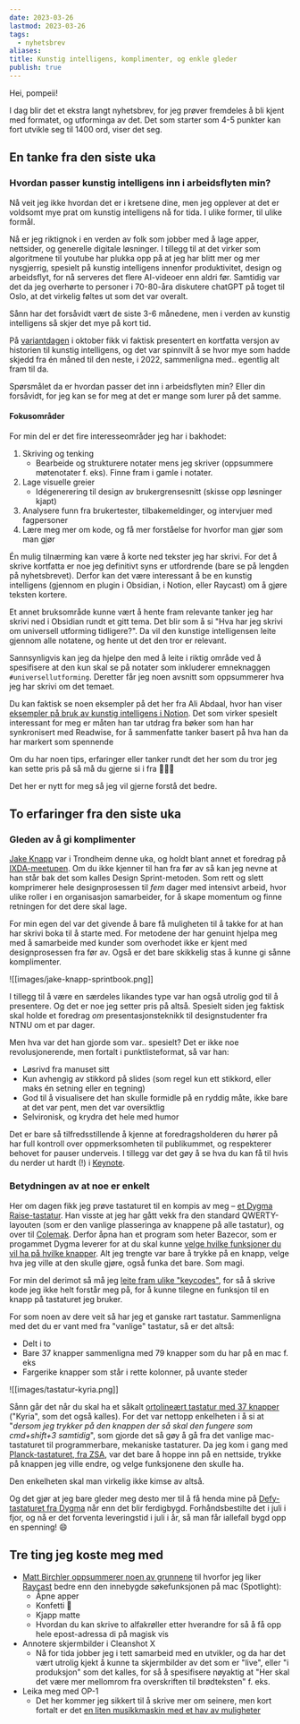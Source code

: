 ```yaml
---
date: 2023-03-26
lastmod: 2023-03-26
tags:
  - nyhetsbrev
aliases: 
title: Kunstig intelligens, komplimenter, og enkle gleder
publish: true
---
```

Hei, pompeii!

I dag blir det et ekstra langt nyhetsbrev, for jeg prøver fremdeles å bli kjent med formatet, og utforminga av det. Det som starter som 4-5 punkter kan fort utvikle seg til 1400 ord, viser det seg.

## En tanke fra den siste uka

### Hvordan passer kunstig intelligens inn i arbeidsflyten min?

Nå veit jeg ikke hvordan det er i kretsene dine, men jeg opplever at det er voldsomt mye prat om kunstig intelligens nå for tida. I ulike former, til ulike formål.

Nå er jeg riktignok i en verden av folk som jobber med å lage apper, nettsider, og generelle digitale løsninger. I tillegg til at det virker som algoritmene til youtube har plukka opp på at jeg har blitt mer og mer nysgjerrig, spesielt på kunstig intelligens innenfor produktivitet, design og arbeidsflyt, for nå serveres det flere AI-videoer enn aldri før. Samtidig var det da jeg overhørte to personer i 70-80-åra diskutere chatGPT på toget til Oslo, at det virkelig føltes ut som det var overalt.

Sånn har det forsåvidt vært de siste 3-6 månedene, men i verden av kunstig intelligens så skjer det mye på kort tid.

På [variantdagen](https://blog.variant.no/variantdag-trondheim-oktober-22-7da15694d1a9) i oktober fikk vi faktisk presentert en kortfatta versjon av historien til kunstig intelligens, og det var spinnvilt å se hvor mye som hadde skjedd fra én måned til den neste, i 2022, sammenligna med.. egentlig alt fram til da.

Spørsmålet da er hvordan passer det inn i arbeidsflyten min? Eller din forsåvidt, for jeg kan se for meg at det er mange som lurer på det samme.

#### Fokusområder

For min del er det fire interesseområder jeg har i bakhodet:

1. Skriving og tenking
    - Bearbeide og strukturere notater mens jeg skriver (oppsummere møtenotater f. eks). Finne fram i gamle i notater.
2. Lage visuelle greier
    - Idégenerering til design av brukergrensesnitt (skisse opp løsninger kjapt)
3. Analysere funn fra brukertester, tilbakemeldinger, og intervjuer med fagpersoner
4. Lære meg mer om kode, og få mer forståelse for hvorfor man gjør som man gjør

Én mulig tilnærming kan være å korte ned tekster jeg har skrivi. For det å skrive kortfatta er noe jeg definitivt syns er utfordrende (bare se på lengden på nyhetsbrevet). Derfor kan det være interessant å be en kunstig intelligens (gjennom en plugin i Obsidian, i Notion, eller Raycast) om å gjøre teksten kortere.

Et annet bruksområde kunne vært å hente fram relevante tanker jeg har skrivi ned i Obsidian rundt et gitt tema. Det blir som å si "Hva har jeg skrivi om universell utforming tidligere?". Da vil den kunstige intelligensen leite gjennom alle notatene, og hente ut det den tror er relevant.

Sannsynligvis kan jeg da hjelpe den med å leite i riktig område ved å spesifisere at den kun skal se på notater som inkluderer emneknaggen `#universellutforming`. Deretter får jeg noen avsnitt som oppsummerer hva jeg har skrivi om det temaet.

Du kan faktisk se noen eksempler på det her fra Ali Abdaal, hvor han viser [eksempler på bruk av kunstig intelligens i Notion](https://youtu.be/WoNZUlRu168). Det som virker spesielt interessant for meg er måten han tar utdrag fra bøker som han har synkronisert med Readwise, for å sammenfatte tanker basert på hva han da har markert som spennende

Om du har noen tips, erfaringer eller tanker rundt det her som du tror jeg kan sette pris på så må du gjerne si i fra 🙋‍♂️💌

Det her er nytt for meg så jeg vil gjerne forstå det bedre.

## To erfaringer fra den siste uka

### Gleden av å gi komplimenter

[Jake Knapp](https://jakeknapp.com/) var i Trondheim denne uka, og holdt blant annet et foredrag på [IXDA-meetupen](https://www.meetup.com/ixdatrondheim/). Om du ikke kjenner til han fra før av så kan jeg nevne at han står bak det som kalles Design Sprint-metoden. Som rett og slett komprimerer hele designprosessen til _fem_ dager med intensivt arbeid, hvor ulike roller i en organisasjon samarbeider, for å skape momentum og finne retningen for det dere skal lage.

For min egen del var det givende å bare få muligheten til å takke for at han har skrivi boka til å starte med. For metodene der har genuint hjelpa meg med å samarbeide med kunder som overhodet ikke er kjent med designprosessen fra før av. Også er det bare skikkelig stas å kunne gi sånne komplimenter.

![[images/jake-knapp-sprintbook.png]]

I tillegg til å være en særdeles likandes type var han også utrolig god til å presentere. Og det er noe jeg setter pris på altså. Spesielt siden jeg faktisk skal holde et foredrag _om_ presentasjonsteknikk til designstudenter fra NTNU om et par dager.

Men hva var det han gjorde som var.. spesielt? Det er ikke noe revolusjonerende, men fortalt i punktlisteformat, så var han:

- Løsrivd fra manuset sitt
- Kun avhengig av stikkord på slides (som regel kun ett stikkord, eller maks én setning eller en tegning)
- God til å visualisere det han skulle formidle på en ryddig måte, ikke bare at det var pent, men det var oversiktlig
- Selvironisk, og krydra det hele med humor

Det er bare så tilfredsstillende å kjenne at foredragsholderen du hører på har full kontroll over oppmerksomheten til publikummet, og respekterer behovet for pauser underveis. I tillegg var det gøy å se hva du kan få til hvis du nerder ut hardt (!) i [Keynote](https://apps.apple.com/us/app/keynote/id361285480).

### Betydningen av at noe er enkelt

Her om dagen fikk jeg prøve tastaturet til en kompis av meg – [et Dygma Raise-tastatur](https://dygma.com/pages/raise). Han visste at jeg har gått vekk fra den standard QWERTY-layouten (som er den vanlige plasseringa av knappene på alle tastatur), og over til [Colemak](https://paulguerin.medium.com/the-search-for-the-worlds-best-keyboard-layout-98d61b33b8e1). Derfor åpna han et program som heter Bazecor, som er progammet Dygma leverer for at du skal kunne [velge hvilke funksjoner du vil ha på hvilke knapper](https://dygma.com/pages/programmable-split-keyboard). Alt jeg trengte var bare å trykke på en knapp, velge hva jeg ville at den skulle gjøre, også funka det bare. Som magi.

For min del derimot så må jeg [leite fram ulike "keycodes"](https://docs.qmk.fm/#/keycodes_basic), for så å skrive kode jeg ikke helt forstår meg på, for å kunne tilegne en funksjon til en knapp på tastaturet jeg bruker.

For som noen av dere veit så har jeg et ganske rart tastatur. Sammenligna med det du er vant med fra "vanlige" tastatur, så er det altså:

- Delt i to
- Bare 37 knapper sammenligna med 79 knapper som du har på en mac f. eks
- Fargerike knapper som står i rette kolonner, på uvante steder

![[images/tastatur-kyria.png]]

Sånn går det når du skal ha et såkalt [ortolineært tastatur med 37 knapper](https://splitkb.com/products/kyria-rev3-pcb-kit) ("Kyria", som det også kalles). For det var nettopp enkelheten i å si at "_dersom jeg trykker på den knappen der så skal den fungere som cmd+shift+3 samtidig_", som gjorde det så gøy å gå fra det vanlige mac-tastaturet til programmerbare, mekaniske tastaturer. Da jeg kom i gang med [Planck-tastaturet, fra ZSA](https://www.zsa.io/planck/), var det bare å hoppe inn på en nettside, trykke på knappen jeg ville endre, og velge funksjonene den skulle ha.

Den enkelheten skal man virkelig ikke kimse av altså.

Og det gjør at jeg bare gleder meg desto mer til å få henda mine på [Defy-tastaturet fra Dygma](https://dygma.com/pages/defy) når enn det blir ferdigbygd. Forhåndsbestilte det i juli i fjor, og nå er det forventa leveringstid i juli i år, så man får iallefall bygd opp en spenning! 😄

## Tre ting jeg koste meg med

- [Matt Birchler oppsummerer noen av grunnene](https://www.youtube.com/watch?v=xg2TQJyBEYc&list=LL&index=2) til hvorfor jeg liker [Raycast](https://raycast.com/) bedre enn den innebygde søkefunksjonen på mac (Spotlight):
	- Åpne apper
    - Konfetti 🎊
    - Kjapp matte
    - Hvordan du kan skrive to alfakrøller etter hverandre for så å få opp hele epost-adressa di på magisk vis
- Annotere skjermbilder i Cleanshot X
    - Nå for tida jobber jeg i tett samarbeid med en utvikler, og da har det vært utrolig kjekt å kunne ta skjermbilder av det som er "live", eller "i produksjon" som det kalles, for så å spesifisere nøyaktig at "Her skal det være mer mellomrom fra overskriften til brødteksten" f. eks.
- Leika meg med OP-1
    - Det her kommer jeg sikkert til å skrive mer om seinere, men kort fortalt er det [en liten musikkmaskin med et hav av muligheter](https://www.youtube.com/watch?v=zBfzGR3DjFQ)
